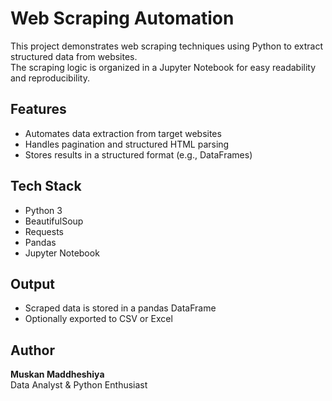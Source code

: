 # Web Scraping Automation

This project demonstrates web scraping techniques using Python to extract structured data from websites.  
The scraping logic is organized in a Jupyter Notebook for easy readability and reproducibility.

##  Features
- Automates data extraction from target websites
- Handles pagination and structured HTML parsing
- Stores results in a structured format (e.g., DataFrames)

##  Tech Stack
- Python 3
- BeautifulSoup
- Requests
- Pandas
- Jupyter Notebook

##  Output
- Scraped data is stored in a pandas DataFrame
- Optionally exported to CSV or Excel

##  Author
**Muskan Maddheshiya**  
Data Analyst & Python Enthusiast
